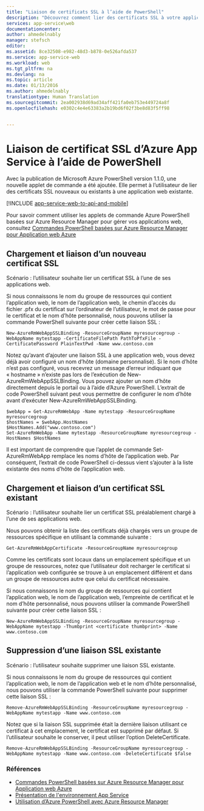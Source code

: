 ```yaml
---
title: "Liaison de certificats SSL à l’aide de PowerShell"
description: "Découvrez comment lier des certificats SSL à votre application web à l’aide de PowerShell."
services: app-service\web
documentationcenter: 
author: ahmedelnably
manager: stefsch
editor: 
ms.assetid: 8ce32508-e982-48d3-b878-0e526afda537
ms.service: app-service-web
ms.workload: web
ms.tgt_pltfrm: na
ms.devlang: na
ms.topic: article
ms.date: 01/13/2016
ms.author: ahmedelnably
translationtype: Human Translation
ms.sourcegitcommit: 2ea002938d69ad34aff421fa0eb753e449724a8f
ms.openlocfilehash: e0302c4e4e63383a2b19bd6f02f3be8d83f5ff98


---
```

# <a name="azure-app-service-ssl-certificate-binding-using-powershell"></a>Liaison de certificat SSL d’Azure App Service à l’aide de PowerShell
Avec la publication de Microsoft Azure PowerShell version 1.1.0, une nouvelle applet de commande a été ajoutée. Elle permet à l’utilisateur de lier des certificats SSL nouveaux ou existants à une application web existante.

[!INCLUDE [app-service-web-to-api-and-mobile](../../includes/app-service-web-to-api-and-mobile.md)]

Pour savoir comment utiliser les applets de commande Azure PowerShell basées sur Azure Resource Manager pour gérer vos applications web, consultez [Commandes PowerShell basées sur Azure Resource Manager pour Application web Azure](app-service-web-app-azure-resource-manager-powershell.md)

## <a name="uploading-and-binding-a-new-ssl-certificate"></a>Chargement et liaison d’un nouveau certificat SSL
Scénario : l’utilisateur souhaite lier un certificat SSL à l’une de ses applications web.

Si nous connaissons le nom du groupe de ressources qui contient l’application web, le nom de l’application web, le chemin d’accès du fichier .pfx du certificat sur l’ordinateur de l’utilisateur, le mot de passe pour le certificat et le nom d’hôte personnalisé, nous pouvons utiliser la commande PowerShell suivante pour créer cette liaison SSL :

    New-AzureRmWebAppSSLBinding -ResourceGroupName myresourcegroup -WebAppName mytestapp -CertificateFilePath PathToPfxFile -CertificatePassword PlainTextPwd -Name www.contoso.com

Notez qu’avant d’ajouter une liaison SSL à une application web, vous devez déjà avoir configuré un nom d’hôte (domaine personnalisé). Si le nom d’hôte n’est pas configuré, vous recevrez un message d’erreur indiquant que « hostname » n’existe pas lors de l’exécution de New-AzureRmWebAppSSLBinding. Vous pouvez ajouter un nom d’hôte directement depuis le portail ou à l’aide d’Azure PowerShell. L’extrait de code PowerShell suivant peut vous permettre de configurer le nom d’hôte avant d’exécuter New-AzureRmWebAppSSLBinding.   

    $webApp = Get-AzureRmWebApp -Name mytestapp -ResourceGroupName myresourcegroup  
    $hostNames = $webApp.HostNames  
    $HostNames.Add("www.contoso.com")  
    Set-AzureRmWebApp -Name mytestapp -ResourceGroupName myresourcegroup -HostNames $HostNames   

Il est important de comprendre que l’applet de commande Set-AzureRmWebApp remplace les noms d’hôte de l’application web. Par conséquent, l’extrait de code PowerShell ci-dessus vient s’ajouter à la liste existante des noms d’hôte de l’application web.  

## <a name="uploading-and-binding-an-existing-ssl-certificate"></a>Chargement et liaison d’un certificat SSL existant
Scénario : l’utilisateur souhaite lier un certificat SSL préalablement chargé à l’une de ses applications web.

Nous pouvons obtenir la liste des certificats déjà chargés vers un groupe de ressources spécifique en utilisant la commande suivante :

    Get-AzureRmWebAppCertificate -ResourceGroupName myresourcegroup

Comme les certificats sont locaux dans un emplacement spécifique et un groupe de ressources, notez que l’utilisateur doit recharger le certificat si l’application web configurée se trouve à un emplacement différent et dans un groupe de ressources autre que celui du certificat nécessaire. 

Si nous connaissons le nom du groupe de ressources qui contient l’application web, le nom de l’application web, l’empreinte de certificat et le nom d’hôte personnalisé, nous pouvons utiliser la commande PowerShell suivante pour créer cette liaison SSL :

    New-AzureRmWebAppSSLBinding -ResourceGroupName myresourcegroup -WebAppName mytestapp -Thumbprint <certificate thumbprint> -Name www.contoso.com

## <a name="deleting-an-existing-ssl-binding"></a>Suppression d’une liaison SSL existante
Scénario : l’utilisateur souhaite supprimer une liaison SSL existante.

Si nous connaissons le nom du groupe de ressources qui contient l’application web, le nom de l’application web et le nom d’hôte personnalisé, nous pouvons utiliser la commande PowerShell suivante pour supprimer cette liaison SSL :

    Remove-AzureRmWebAppSSLBinding -ResourceGroupName myresourcegroup -WebAppName mytestapp -Name www.contoso.com

Notez que si la liaison SSL supprimée était la dernière liaison utilisant ce certificat à cet emplacement, le certificat est supprimé par défaut. Si l’utilisateur souhaite le conserver, il peut utiliser l’option DeleteCertificate.

    Remove-AzureRmWebAppSSLBinding -ResourceGroupName myresourcegroup -WebAppName mytestapp -Name www.contoso.com -DeleteCertificate $false

### <a name="references"></a>Références
* [Commandes PowerShell basées sur Azure Resource Manager pour Application web Azure](app-service-web-app-azure-resource-manager-powershell.md)
* [Présentation de l'environnement App Service](app-service-app-service-environment-intro.md)
* [Utilisation d’Azure PowerShell avec Azure Resource Manager](../powershell-azure-resource-manager.md)




<!--HONumber=Nov16_HO3-->


